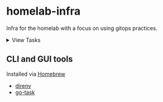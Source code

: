 # homelab-infra
Infra for the homelab with a focus on using gitops practices.


<details>
  <summary>View Tasks</summary>

## Tasks list

- [x] Add License.
- [ ] Setup Proxmox VE.
- [ ] Deploy systems to host k3s.
- [ ] Basic workstation tools.
- [ ] Secrets management.
- [ ] Setup pre-commit and CI linting.

</details>

## CLI and GUI tools

Installed via [Homebrew](https://brew.sh/)

- [direnv](https://github.com/direnv/direnv)
- [go-task](https://taskfile.dev/installation/)
